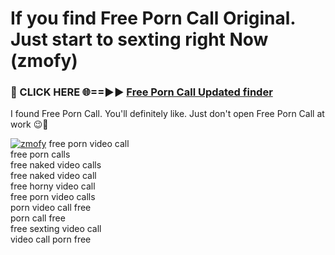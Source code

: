 # If you find Free Porn Call Original. Just start to sexting right Now (zmofy)

<h3>🔴 CLICK HERE 🌐==►► <a href="https://tinyurl.com/mtbk5fxa" rel="nofollow">Free Porn Call Updated finder</a></h3>

I found Free Porn Call. You'll definitely like. Just don't open Free Porn Call at work 😉💬

[![zmofy](https://i.imgur.com/Q8WKrnY.jpeg)](https://tinyurl.com/mtbk5fxa)
free porn video call<br>
free porn calls<br>
free naked video calls<br>
free naked video call<br>
free horny video call<br>
free porn video calls<br>
porn video call free<br>
porn call free<br>
free sexting video call<br>
video call porn free
